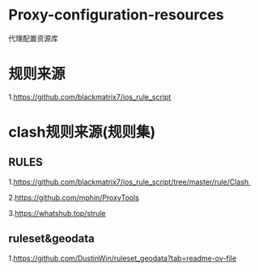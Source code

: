 # Proxy-configuration-resources 
代理配置资源库
# 规则来源
1.https://github.com/blackmatrix7/ios_rule_script
# clash规则来源(规则集)
## RULES
1.https://github.com/blackmatrix7/ios_rule_script/tree/master/rule/Clash 

2.https://github.com/mphin/ProxyTools

3.https://whatshub.top/strule
## ruleset&geodata 
1.https://github.com/DustinWin/ruleset_geodata?tab=readme-ov-file

